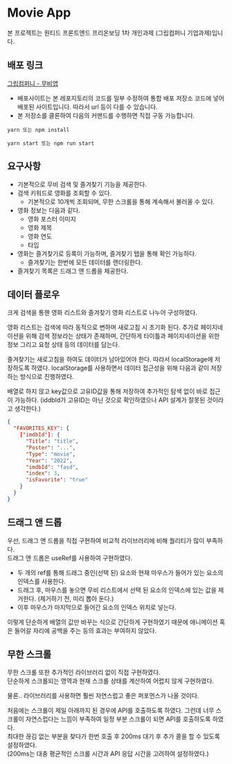 # Movie App

본 프로젝트는 원티드 프론트엔드 프리온보딩 1차 개인과제 (그립컴퍼니 기업과제)입니다.  

## 배포 링크
[그립컴퍼니 - 무비앱](https://solchan0427.netlify.app/movie-app/main)  
- 배포사이트는 본 레포지토리의 코드를 일부 수정하여 통합 배포 저장소 코드에 넣어 배포된 사이트입니다.
따라서 url 등이 다를 수 있습니다.
- 본 저장소를 클론하여 다음의 커맨드를 수행하면 직접 구동 가능합니다.
```shell
yarn 또는 npm install

yarn start 또는 npm run start
```

  
## 요구사항
- 기본적으로 무비 검색 및 즐겨찾기 기능을 제공한다.
- 검색 키워드로 영화를 조회할 수 있다.
  - 기본적으로 10개씩 조회되며, 무한 스크롤을 통해 계속해서 불러올 수 있다.
- 영화 정보는 다음과 같다.
  - 영화 포스터 이미지
  - 영화 제목
  - 영화 연도
  - 타입
- 영화는 즐겨찾기로 등록이 가능하며, 즐겨찾기 탭을 통해 확인 가능하다.
  - 즐겨찾기는 한번에 모든 데이터를 랜더링한다. 
- 즐겨찾기 목록은 드래그 앤 드롭을 제공한다.


## 데이터 플로우

크게 검색을 통핸 영화 리스트와 즐겨찾기 영화 리스트로 나누어 구성하였다.

영화 리스트는 검색에 따라 동적으로 변하며 새로고침 시 초기화 된다. 추가로 페이지네이션을 위해 검색 정보라는 상태가 존재하며, 간단하게 타이틀과 페이지네이션을 위한 정보 그리고 요청 상태 등의 데이터를 담는다.  

  
즐겨찾기는 새로고침을 하여도 데이터가 남아있어야 한다. 따라서 localStorage에 저장하도록 하였다.
localStorage를 사용하면서 데이터 접근성을 위해 다음과 같이 저장하는 방식으로 진행하였다.

배열로 하지 않고 key값으로 고유ID값을 통해 저장하여 추가적인 탐색 없이 바로 접근이 가능하다.
(iddbId가 고유ID는 아닌 것으로 확인하였으나 API 설계가 잘못된 것이라고 생각한다.)

```json
{
  "FAVORITES_KEY": {
    ["imdbId"]: {
      "Title": "title",
      "Poster": "...",
      "Type": "movie",
      "Year": "2022",
      "imdbId": "fasd",
      "index": 3,
      "isFavorite": "true"
    }
  }
}
```

## 드래그 앤 드롭
우선, 드래그 앤 드롭을 직접 구현하여 비교적 라이브러리에 비해 퀄리티가 많이 부족하다.  
드래그 앤 드롭은 useRef를 사용하여 구현하였다.
  
- 두 개의 ref를 통해 드래그 중인(선택 된) 요소와 현재 마우스가 들어가 있는 요소의 인덱스를 사용한다.
- 드래그 후, 마우스를 놓으면 무비 리스트에서 선택 된 요소의 인덱스에 있는 값을 제거한다. (제거하기 전, 미리 뽑아 둔다.)
- 이후 마우스가 마지막으로 들어간 요소의 인덱스 위치로 넣는다.

이렇게 단순하게 배열의 값만 바꾸는 식으로 간단하게 구현하였기 때문에 애니메이션 혹은 들어갈 자리에 공백을 주는 등의 효과는 부여하지 않았다.


## 무한 스크롤
무한 스크롤 또한 추가적인 라이브러리 없이 직접 구현하였다.  
단순하게 스크롤되는 영역과 현재 스크롤 상태를 계산하여 어렵지 않게 구현하였다.

물론.. 라이브러리를 사용하면 훨씬 자연스럽고 좋은 퍼포먼스가 나올 것이다.

처음에는 스크롤이 제일 아래까지 된 경우에 API를 호출하도록 하였다. 그런데 너무 스크롤이 자연스럽다는 느낌이 부족하여 일정 부분 스크롤이 되면 API를 호출하도록 하였다.  
최대한 끊김 없는 부분을 찾다가 한번 호출 후 200ms 대기 후 추가 콜을 할 수 있도록 설정하였다.  
(200ms는 대충 평균적인 스크롤 시간과 API 응답 시간을 고려하여 설정하였다.)
